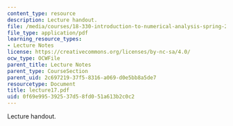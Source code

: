 ```yaml
---
content_type: resource
description: Lecture handout.
file: /media/courses/18-330-introduction-to-numerical-analysis-spring-2004/0f69e995392537d58fd051a613b2c0c2_lecture17.pdf
file_type: application/pdf
learning_resource_types:
- Lecture Notes
license: https://creativecommons.org/licenses/by-nc-sa/4.0/
ocw_type: OCWFile
parent_title: Lecture Notes
parent_type: CourseSection
parent_uid: 2c697219-37f5-8316-a069-d0e5bb8a5de7
resourcetype: Document
title: lecture17.pdf
uid: 0f69e995-3925-37d5-8fd0-51a613b2c0c2
---
```

Lecture handout.